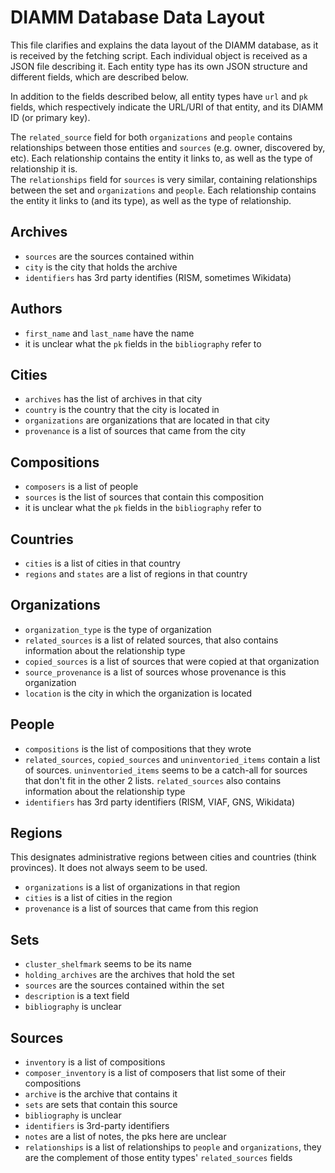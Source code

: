 # DIAMM Database Data Layout

This file clarifies and explains the data layout of the DIAMM database, as it is received by the fetching script. Each individual object is received as a JSON file describing it. Each entity type has its own JSON structure and different fields, which are described below.

In addition to the fields described below, all entity types have `url` and `pk` fields, which respectively indicate the URL/URI of that entity, and its DIAMM ID (or primary key).

The `related_source` field for both `organizations` and `people` contains relationships between those entities and `sources` (e.g. owner, discovered by, etc). Each relationship contains the entity it links to, as well as the type of relationship it is.  
The `relationships` field for `sources` is very similar, containing relationships between the set and `organizations` and `people`. Each relationship contains the entity it links to (and its type), as well as the type of relationship.

## Archives

- `sources` are the sources contained within
- `city` is the city that holds the archive
- `identifiers` has 3rd party identifies (RISM, sometimes Wikidata)

## Authors

- `first_name` and `last_name` have the name
- it is unclear what the `pk` fields in the `bibliography` refer to

## Cities

- `archives` has the list of archives in that city
- `country` is the country that the city is located in
- `organizations` are organizations that are located in that city
- `provenance` is a list of sources that came from the city

## Compositions

- `composers` is a list of people
- `sources` is the list of sources that contain this composition
- it is unclear what the `pk` fields in the `bibliography` refer to

## Countries

- `cities` is a list of cities in that country
- `regions` and `states` are a list of regions in that country

## Organizations

- `organization_type` is the type of organization
- `related_sources` is a list of related sources, that also contains information about the relationship type
- `copied_sources` is a list of sources that were copied at that organization
- `source_provenance` is a list of sources whose provenance is this organization
- `location` is the city in which the organization is located

## People

- `compositions` is the list of compositions that they wrote
- `related_sources`, `copied_sources` and `uninventoried_items` contain a list of sources. `uninventoried_items` seems to be a catch-all for sources that don't fit in the other 2 lists. `related_sources` also contains information about the relationship type
- `identifiers` has 3rd party identifiers (RISM, VIAF, GNS, Wikidata)

## Regions

This designates administrative regions between cities and countries (think provinces). It does not always seem to be used.

- `organizations` is a list of organizations in that region
- `cities` is a list of cities in the region
- `provenance` is a list of sources that came from this region

## Sets

- `cluster_shelfmark` seems to be its name
- `holding_archives` are the archives that hold the set
- `sources` are the sources contained within the set
- `description` is a text field
- `bibliography` is unclear

## Sources

- `inventory` is a list of compositions
- `composer_inventory` is a list of composers that list some of their compositions
- `archive` is the archive that contains it
- `sets` are sets that contain this source
- `bibliography` is unclear
- `identifiers` is 3rd-party identifiers
- `notes` are a list of notes, the pks here are unclear
- `relationships` is a list of relationships to `people` and `organizations`, they are the complement of those entity types' `related_sources` fields
